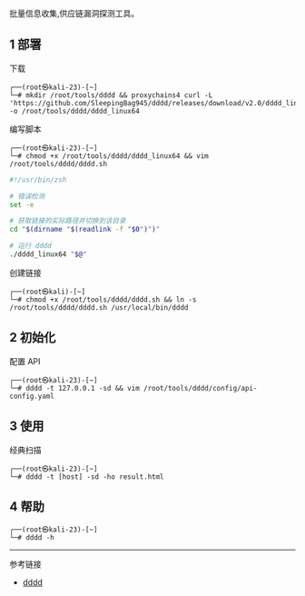 批量信息收集,供应链漏洞探测工具。

## 1 部署

下载

```shell
┌──(root㉿kali-23)-[~]
└─# mkdir /root/tools/dddd && proxychains4 curl -L 'https://github.com/SleepingBag945/dddd/releases/download/v2.0/dddd_linux64' -o /root/tools/dddd/dddd_linux64
```

编写脚本

```shell
┌──(root㉿kali-23)-[~]
└─# chmod +x /root/tools/dddd/dddd_linux64 && vim /root/tools/dddd/dddd.sh
```

```sh
#!/usr/bin/zsh

# 错误检测
set -e

# 获取链接的实际路径并切换到该目录
cd "$(dirname "$(readlink -f "$0")")"

# 运行 dddd
./dddd_linux64 "$@"

```

创建链接

```shell
┌──(root㉿kali)-[~]
└─# chmod +x /root/tools/dddd/dddd.sh && ln -s /root/tools/dddd/dddd.sh /usr/local/bin/dddd
```

## 2 初始化

配置 API

```shell
┌──(root㉿kali-23)-[~]
└─# dddd -t 127.0.0.1 -sd && vim /root/tools/dddd/config/api-config.yaml
```

## 3 使用

经典扫描

```shell
┌──(root㉿kali-23)-[~]
└─# dddd -t [host] -sd -ho result.html
```

## 4 帮助

```shell
┌──(root㉿kali-23)-[~]
└─# dddd -h
```

---

参考链接

- [dddd](https://github.com/SleepingBag945/dddd)
